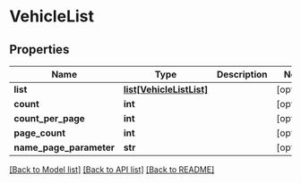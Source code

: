 # VehicleList

## Properties
Name | Type | Description | Notes
------------ | ------------- | ------------- | -------------
**list** | [**list[VehicleListList]**](VehicleListList.md) |  | [optional] 
**count** | **int** |  | [optional] 
**count_per_page** | **int** |  | [optional] 
**page_count** | **int** |  | [optional] 
**name_page_parameter** | **str** |  | [optional] 

[[Back to Model list]](../README.md#documentation-for-models) [[Back to API list]](../README.md#documentation-for-api-endpoints) [[Back to README]](../README.md)

